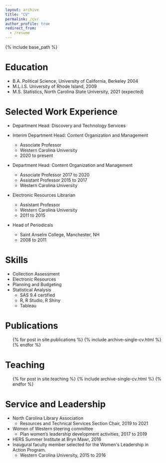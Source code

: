 ```yaml
---
layout: archive
title: "CV"
permalink: /cv/
author_profile: true
redirect_from:
  - /resume
---
```


{% include base_path %}

 
Education
======
* B.A. Political Science, University of California, Berkeley 2004
* M.L.I.S. University of Rhode Island, 2009
* M.S. Statistics, North Carolina State University, 2021 (expected)

Selected Work Experience
======
* Department Head: Discovery and Technology Services
* Interim Department Head: Content Organization and Management
  * Associate Professor
  * Western Carolina University
  * 2020 to present
    
* Department Head: Content Organization and Management
  * Associate Professor 2017 to 2020
  * Assistant Professor 2015 to 2017
  * Western Carolina University
  
* Electronic Resources Librarian
  * Assistant Professor 
  * Western Carolina University
  * 2011 to 2015

* Head of Periodicals
  * Saint Anselm College, Manchester, NH
  * 2008 to 2011 
  
Skills
======
* Collection Assessment
* Electronic Resources
* Planning and Budgeting
* Statistical Analysis
  * SAS 9.4 certified
  * R, R Studio, R Shiny
  * Tableau

Publications
======
  <ul>{% for post in site.publications %}
    {% include archive-single-cv.html %}
  {% endfor %}</ul>

Teaching
======
  <ul>{% for post in site.teaching %}
    {% include archive-single-cv.html %}
  {% endfor %}</ul>
  
Service and Leadership
======
* North Carolina Library Association
  * Resources and Technical Services Section Chair, 2019 to 2021
* Women of Western steering committee
  * Plan women’s leadership development activities, 2017 to 2019
* HERS Summer Institute at Bryn Mawr, 2016
* Inaugural faculty member selected for the Women's Leadership in Action Program. 
  * Western Carolina University, 2015 to 2016

